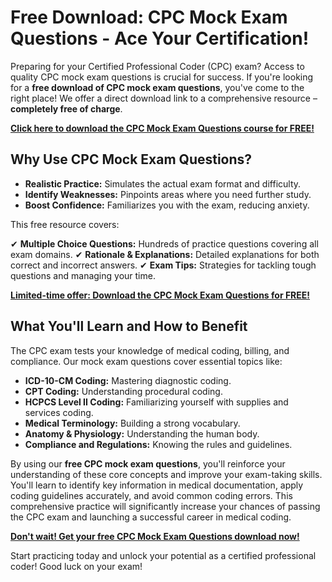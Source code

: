 # Free Download: CPC Mock Exam Questions - Ace Your Certification!

Preparing for your Certified Professional Coder (CPC) exam? Access to quality CPC mock exam questions is crucial for success. If you're looking for a **free download of CPC mock exam questions**, you've come to the right place! We offer a direct download link to a comprehensive resource – **completely free of charge**.

[**Click here to download the CPC Mock Exam Questions course for FREE!**](https://udemywork.com/cpc-mock-exam-questions)

## Why Use CPC Mock Exam Questions?

*   **Realistic Practice:** Simulates the actual exam format and difficulty.
*   **Identify Weaknesses:** Pinpoints areas where you need further study.
*   **Boost Confidence:** Familiarizes you with the exam, reducing anxiety.

This free resource covers:

✔ **Multiple Choice Questions:** Hundreds of practice questions covering all exam domains.
✔ **Rationale & Explanations:** Detailed explanations for both correct and incorrect answers.
✔ **Exam Tips:** Strategies for tackling tough questions and managing your time.

[**Limited-time offer: Download the CPC Mock Exam Questions for FREE!**](https://udemywork.com/cpc-mock-exam-questions)

## What You'll Learn and How to Benefit

The CPC exam tests your knowledge of medical coding, billing, and compliance. Our mock exam questions cover essential topics like:

*   **ICD-10-CM Coding:** Mastering diagnostic coding.
*   **CPT Coding:** Understanding procedural coding.
*   **HCPCS Level II Coding:** Familiarizing yourself with supplies and services coding.
*   **Medical Terminology:** Building a strong vocabulary.
*   **Anatomy & Physiology:** Understanding the human body.
*   **Compliance and Regulations:** Knowing the rules and guidelines.

By using our **free CPC mock exam questions**, you'll reinforce your understanding of these core concepts and improve your exam-taking skills. You'll learn to identify key information in medical documentation, apply coding guidelines accurately, and avoid common coding errors. This comprehensive practice will significantly increase your chances of passing the CPC exam and launching a successful career in medical coding.

[**Don't wait! Get your free CPC Mock Exam Questions download now!**](https://udemywork.com/cpc-mock-exam-questions)

Start practicing today and unlock your potential as a certified professional coder! Good luck on your exam!
